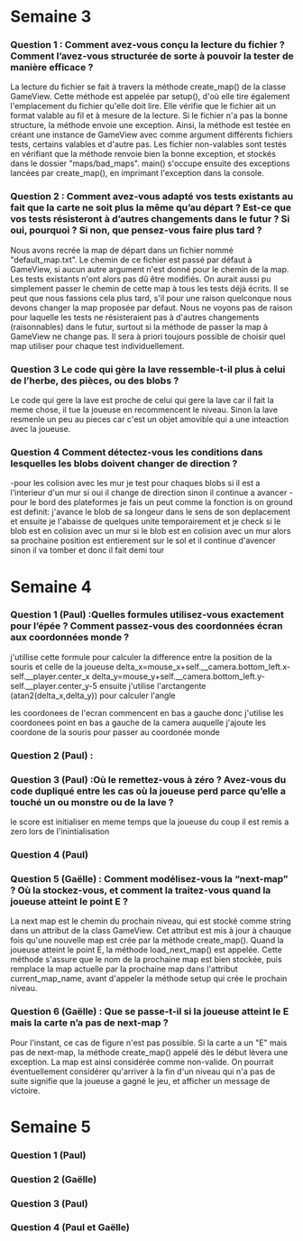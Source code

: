 # Semaine 3

### Question 1 : Comment avez-vous conçu la lecture du fichier ? Comment l’avez-vous structurée de sorte à pouvoir la tester de manière efficace ?

La lecture du fichier se fait à travers la méthode create_map() de la classe GameView. Cette méthode est appelée par setup(), d'où elle tire également l'emplacement du fichier qu'elle doit lire. 
Elle vérifie que le fichier ait un format valable au fil et à mesure de la lecture. Si le fichier n'a pas la bonne structure, la méthode envoie une exception. 
Ainsi, la méthode est testée en créant une instance de GameView avec comme argument différents fichiers tests, certains valables et d'autre pas. Les fichier non-valables sont testés en vérifiant que la méthode renvoie bien la bonne exception, et stockés dans le dossier "maps/bad_maps".
main() s'occupe ensuite des exceptions lancées par create_map(), en imprimant l'exception dans la console.


### Question 2 : Comment avez-vous adapté vos tests existants au fait que la carte ne soit plus la même qu’au départ ? Est-ce que vos tests résisteront à d’autres changements dans le futur ? Si oui, pourquoi ? Si non, que pensez-vous faire plus tard ?

Nous avons recrée la map de départ dans un fichier nommé "default_map.txt". Le chemin de ce fichier est passé par défaut à GameView, si aucun autre argument n'est donné pour le chemin de la map. Les tests existants n'ont alors pas dû être modifiés. On aurait aussi pu simplement passer le chemin de cette map à tous les tests déjà écrits. Il se peut que nous fassions cela plus tard, s'il pour une raison quelconque nous devons changer la map proposée par defaut. Nous ne voyons pas de raison pour laquelle les tests ne résisteraient pas à d'autres changements (raisonnables) dans le futur, surtout si la méthode de passer la map à GameView ne change pas. Il sera à priori toujours possible de choisir quel map utiliser pour chaque test individuellement.

### Question 3 Le code qui gère la lave ressemble-t-il plus à celui de l’herbe, des pièces, ou des blobs ? 
Le code qui gere la lave est proche de celui qui gere la lave car il fait la meme chose, il tue la joueuse en recommencent le niveau.
Sinon la  lave resmenle un peu au pieces car c'est un objet amovible qui a une inteaction avec la joueuse.

### Question 4 Comment détectez-vous les conditions dans lesquelles les blobs doivent changer de direction ?
-pour les colision avec les mur je test pour chaques blobs si il est a l'interieur d'un mur si oui il change de direction sinon il continue a avancer
-pour le bord des plateformes je fais un peut comme la fonction is on ground est definit: j'avance le blob de sa longeur dans le sens de son deplacement et ensuite je l'abaisse de quelques unite temporairement et je check si le blob est en colision avec un mur si le blob est en colision avec un mur alors sa prochaine position est entierement sur le sol et il continue d'avencer  sinon il va tomber et donc il fait demi tour

# Semaine 4

### Question 1 (Paul) :Quelles formules utilisez-vous exactement pour l’épée ? Comment passez-vous des coordonnées écran aux coordonnées monde ?
j'utillise cette formule pour calculer la difference entre la position de la souris et celle de la joueuse
    delta_x=mouse_x+self.__camera.bottom_left.x-self.__player.center_x
    delta_y=mouse_y+self.__camera.bottom_left.y-self.__player.center_y-5
ensuite j'utilise l'arctangente (atan2(delta_x,delta_y)) pour calculer l'angle

les coordonees de l'ecran commencent en bas a gauche donc j'utilise les coordonees point en bas a gauche de la camera auquelle j'ajoute les coordone de la souris pour passer au coordonée monde


### Question 2 (Paul) :



### Question 3 (Paul) :Où le remettez-vous à zéro ? Avez-vous du code dupliqué entre les cas où la joueuse perd parce qu’elle a touché un ou monstre ou de la lave ?
le score est initialiser en meme temps que la joueuse du coup il est remis a zero lors de l'inintialisation


### Question 4 (Paul)



### Question 5 (Gaëlle) : Comment modélisez-vous la “next-map” ? Où la stockez-vous, et comment la traitez-vous quand la joueuse atteint le point E ?

La next map est le chemin du prochain niveau, qui est stocké comme string dans un attribut de la class GameView. Cet attribut est mis à jour à chauque fois qu'une nouvelle map est crée par la méthode create_map(). Quand la joueuse atteint le point E, la méthode load_next_map() est appelée. Cette méthode s'assure que le nom de la prochaine map est bien stockée, puis remplace la map actuelle par la prochaine map dans l'attribut current_map_name, avant d'appeler la méthode setup qui crée le prochain niveau. 

### Question 6 (Gaëlle) : Que se passe-t-il si la joueuse atteint le E mais la carte n’a pas de next-map ?

Pour l'instant, ce cas de figure n'est pas possible. Si la carte a un "E" mais pas de next-map, la méthode create_map() appelé dès le début lèvera une exception. La map est ainsi considérée comme non-valide. On pourrait éventuellement considérer qu'arriver à la fin d'un niveau qui n'a pas de suite signifie que la joueuse a gagné le jeu, et afficher un message de victoire.

# Semaine 5

### Question 1 (Paul)

### Question 2 (Gaëlle)

### Question 3 (Paul)

### Question 4 (Paul et Gaëlle)